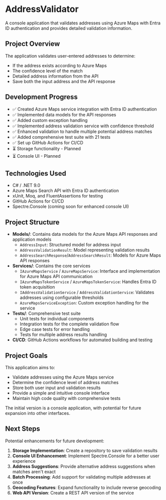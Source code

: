 # AddressValidator

A console application that validates addresses using Azure Maps with Entra ID authentication and provides detailed validation information.

## Project Overview

The application validates user-entered addresses to determine:

- If the address exists according to Azure Maps
- The confidence level of the match
- Detailed address information from the API
- Save both the input address and the API response

## Development Progress

- ✅ Created Azure Maps service integration with Entra ID authentication
- ✅ Implemented data models for the API responses
- ✅ Added custom exception handling
- ✅ Implemented address validation service with confidence threshold
- ✅ Enhanced validation to handle multiple potential address matches
- ✅ Added comprehensive test suite with 21 tests
- ✅ Set up GitHub Actions for CI/CD
- ⏳ Storage functionality - Planned
- ⏳ Console UI - Planned

## Technologies Used

- C# / .NET 9.0
- Azure Maps Search API with Entra ID authentication
- xUnit, Moq, and FluentAssertions for testing
- GitHub Actions for CI/CD
- Spectre.Console (coming soon for enhanced console UI)

## Project Structure

- **Models/**: Contains data models for the Azure Maps API responses and application models
  - `AddressInput`: Structured model for address input
  - `AddressValidationResult`: Model representing validation results
  - `AddressSearchResponse`/`AddressSearchResult`: Models for Azure Maps API responses
- **Services/**: Contains the core services 
  - `IAzureMapsService` / `AzureMapsService`: Interface and implementation for Azure Maps API communication
  - `IAzureMapsTokenService` / `AzureMapsTokenService`: Handles Entra ID token acquisition
  - `IAddressValidationService` / `AddressValidationService`: Validates addresses using configurable thresholds
  - `AzureMapsServiceException`: Custom exception handling for the service
- **Tests/**: Comprehensive test suite
  - Unit tests for individual components
  - Integration tests for the complete validation flow
  - Edge case tests for error handling
  - Tests for multiple address results handling
- **CI/CD**: GitHub Actions workflows for automated building and testing

## Project Goals

This application aims to:

- Validate addresses using the Azure Maps service
- Determine the confidence level of address matches
- Store both user input and validation results
- Provide a simple and intuitive console interface
- Maintain high code quality with comprehensive tests

The initial version is a console application, with potential for future expansion into other interfaces.

## Next Steps

Potential enhancements for future development:

1. **Storage Implementation**: Create a repository to save validation results
2. **Console UI Enhancement**: Implement Spectre.Console for a better user experience
3. **Address Suggestions**: Provide alternative address suggestions when matches aren't exact
4. **Batch Processing**: Add support for validating multiple addresses at once
5. **Geocoding Features**: Expand functionality to include reverse geocoding
6. **Web API Version**: Create a REST API version of the service
